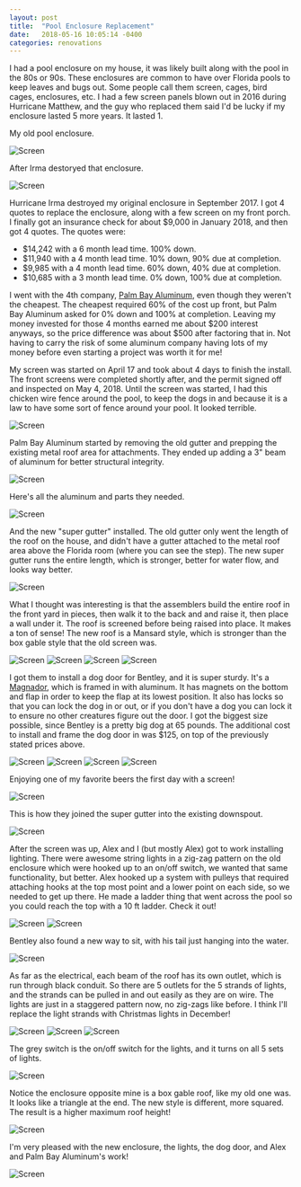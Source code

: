 ```yaml
---
layout: post
title:  "Pool Enclosure Replacement"
date:   2018-05-16 10:05:14 -0400
categories: renovations
---
```


I had a pool enclosure on my house, it was likely built along with the pool in the 80s or 90s. These enclosures are common to have over Florida pools to keep leaves and bugs out. Some people call them screen, cages, bird cages, enclosures, etc. I had a few screen panels blown out in 2016 during Hurricane Matthew, and the guy who replaced them said I'd be lucky if my enclosure lasted 5 more years. It lasted 1.

My old pool enclosure.

![Screen](/images/pool/before_irma.jpg)

After Irma destoryed that enclosure.

![Screen](/images/pool/irma.jpg)

Hurricane Irma destroyed my original enclosure in September 2017. I got 4 quotes to replace the enclosure, along with a few screen on my front porch. I finally got an insurance check for about $9,000 in January 2018, and then got 4 quotes. The quotes were:
* $14,242 with a 6 month lead time. 100% down.
* $11,940 with a 4 month lead time. 10% down, 90% due at completion.
* $9,985 with a 4 month lead time. 60% down, 40% due at completion.
* $10,685 with a 3 month lead time. 0% down, 100% due at completion.



I went with the 4th company, [Palm Bay Aluminum](http://www.palmbayaluminum.com), even though they weren't the cheapest. The cheapest required 60% of the cost up front, but Palm Bay Aluminum asked for 0% down and 100% at completion. Leaving my money invested for those 4 months earned me about $200 interest anyways, so the price difference was about $500 after factoring that in. Not having to carry the risk of some aluminum company having lots of my money before even starting a project was worth it for me!

My screen was started on April 17 and took about 4 days to finish the install. The front screens were completed shortly after, and the permit signed off and inspected on May 4, 2018. Until the screen was started, I had this chicken wire fence around the pool, to keep the dogs in and because it is a law to have some sort of fence around your pool. It looked terrible.

![Screen](/images/pool/before.jpg)

Palm Bay Aluminum started by removing the old gutter and prepping the existing metal roof area for attachments. They ended up adding a 3" beam of aluminum for better structural integrity.

![Screen](/images/pool/prep.jpg)

Here's all the aluminum and parts they needed.

![Screen](/images/pool/materials.jpg)

And the new "super gutter" installed. The old gutter only went the length of the roof on the house, and didn't have a gutter attached to the metal roof area above the Florida room (where you can see the step). The new super gutter runs the entire length, which is stronger, better for water flow, and looks way better.

![Screen](/images/pool/gutter.jpg)

What I thought was interesting is that the assemblers build the entire roof in the front yard in pieces, then walk it to the back and and raise it, then place a wall under it. The roof is screened before being raised into place. It makes a ton of sense! The new roof is a Mansard style, which is stronger than the box gable style that the old screen was.

![Screen](/images/pool/front_yard_assembly.jpg)
![Screen](/images/pool/front_yard_assembly_2.jpg)
![Screen](/images/pool/raising.jpg)
![Screen](/images/pool/up.jpg)

I got them to install a dog door for Bentley, and it is super sturdy. It's a [Magnador](https://amzn.to/2L54qCF), which is framed in with aluminum. It has magnets on the bottom and flap in order to keep the flap at its lowest position. It also has locks so that you can lock the dog in or out, or if you don't have a dog you can lock it to ensure no other creatures figure out the door. I got the biggest size possible, since Bentley is a pretty big dog at 65 pounds. The additional cost to install and frame the dog door in was $125, on top of the previously stated prices above.

![Screen](/images/pool/side.jpg)
![Screen](/images/pool/far_side.jpg)
![Screen](/images/pool/bentley.jpg)
![Screen](/images/pool/dog_door.jpg)

Enjoying one of my favorite beers the first day with a screen!

![Screen](/images/pool/huna.jpg)

This is how they joined the super gutter into the existing downspout.

![Screen](/images/pool/gutter_attached.jpg)

After the screen was up, Alex and I (but mostly Alex) got to work installing lighting. There were awesome string lights in a zig-zag pattern on the old enclosure which were hooked up to an on/off switch, we wanted that same functionality, but better. Alex hooked up a system with pulleys that required attaching hooks at the top most point and a lower point on each side, so we needed to get up there. He made a ladder thing that went across the pool so you could reach the top with a 10 ft ladder. Check it out!

![Screen](/images/pool/ladder.jpg)
![Screen](/images/pool/alex.jpg)

Bentley also found a new way to sit, with his tail just hanging into the water.

![Screen](/images/pool/bentley_sitting.jpg)

As far as the electrical, each beam of the roof has its own outlet, which is run through black conduit. So there are 5 outlets for the 5 strands of lights, and the strands can be pulled in and out easily as they are on wire. The lights are just in a staggered pattern now, no zig-zags like before. I think I'll replace the light strands with Christmas lights in December!

![Screen](/images/pool/electrical_in_progress.jpg)
![Screen](/images/pool/electrical_in_progress_2.jpg)
![Screen](/images/pool/electrical.jpg)

The grey switch is the on/off switch for the lights, and it turns on all 5 sets of lights.

![Screen](/images/pool/lights_off.jpg)

Notice the enclosure opposite mine is a box gable roof, like my old one was. It looks like a triangle at the end. The new style is different, more squared. The result is a higher maximum roof height!

![Screen](/images/pool/lights_on.jpg)

I'm very pleased with the new enclosure, the lights, the dog door, and Alex and Palm Bay Aluminum's work!

![Screen](/images/pool/night.jpg)
